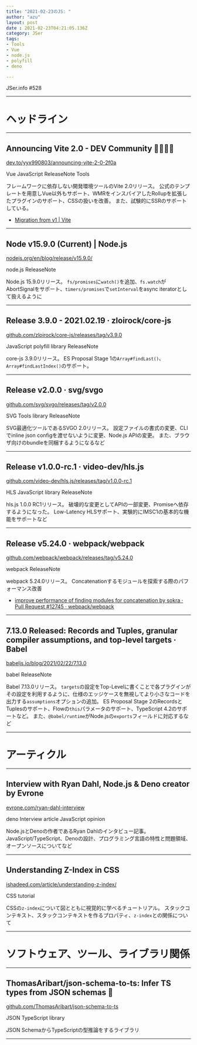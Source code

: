 ```yaml
---
title: "2021-02-23のJS: "
author: "azu"
layout: post
date : 2021-02-23T04:21:05.136Z
category: JSer
tags:
- Tools
- Vue
- node.js
- polyfill
- deno

---
```


JSer.info #528

----

<h1 class="site-genre">ヘッドライン</h1>

----

## Announcing Vite 2.0 - DEV Community 👩‍💻👨‍💻
[dev.to/yyx990803/announcing-vite-2-0-2f0a](https://dev.to/yyx990803/announcing-vite-2-0-2f0a "Announcing Vite 2.0 - DEV Community 👩‍💻👨‍💻")
<p class="jser-tags jser-tag-icon"><span class="jser-tag">Vue</span> <span class="jser-tag">JavaScript</span> <span class="jser-tag">ReleaseNote</span> <span class="jser-tag">Tools</span></p>

フレームワークに依存しない開発環境ツールのVite 2.0リリース。
公式のテンプレートを用意しVue以外もサポート、WMRをインスパイアしたRollupを拡張したプラグインのサポート、CSSの扱いを改善。
また、試験的にSSRのサポートしている。

- [Migration from v1 | Vite](https://vitejs.dev/guide/migration.html#config-options-change "Migration from v1 | Vite")

----

## Node v15.9.0 (Current) | Node.js
[nodejs.org/en/blog/release/v15.9.0/](https://nodejs.org/en/blog/release/v15.9.0/ "Node v15.9.0 (Current) | Node.js")
<p class="jser-tags jser-tag-icon"><span class="jser-tag">node.js</span> <span class="jser-tag">ReleaseNote</span></p>

Node.js 15.9.0リリース。
`fs/promises`に`watch()`を追加、`fs.watch`がAbortSignalをサポート、`timers/promises`で`setInterval`をasync iteratorとして扱えるように


----

## Release 3.9.0 - 2021.02.19 · zloirock/core-js
[github.com/zloirock/core-js/releases/tag/v3.9.0](https://github.com/zloirock/core-js/releases/tag/v3.9.0 "Release 3.9.0 - 2021.02.19 · zloirock/core-js")
<p class="jser-tags jser-tag-icon"><span class="jser-tag">JavaScript</span> <span class="jser-tag">polyfill</span> <span class="jser-tag">library</span> <span class="jser-tag">ReleaseNote</span></p>

core-js 3.9.0リリース。
ES Proposal Stage 1の`Array#findLast()`、`Array#findLastIndex()`のサポート。


----

## Release v2.0.0 · svg/svgo
[github.com/svg/svgo/releases/tag/v2.0.0](https://github.com/svg/svgo/releases/tag/v2.0.0 "Release v2.0.0 · svg/svgo")
<p class="jser-tags jser-tag-icon"><span class="jser-tag">SVG</span> <span class="jser-tag">Tools</span> <span class="jser-tag">library</span> <span class="jser-tag">ReleaseNote</span></p>

SVG最適化ツールであるSVGO 2.0リリース。
設定ファイルの書式の変更、CLIでinline json configを渡せないように変更、Node.js APIの変更。
また、ブラウザ向けのbundleを同梱するようになるなど


----

## Release v1.0.0-rc.1 · video-dev/hls.js
[github.com/video-dev/hls.js/releases/tag/v1.0.0-rc.1](https://github.com/video-dev/hls.js/releases/tag/v1.0.0-rc.1 "Release v1.0.0-rc.1 · video-dev/hls.js")
<p class="jser-tags jser-tag-icon"><span class="jser-tag">HLS</span> <span class="jser-tag">JavaScript</span> <span class="jser-tag">library</span> <span class="jser-tag">ReleaseNote</span></p>

hls.js 1.0.0 RC1リリース。
破壊的な変更としてAPIの一部変更、Promiseへ依存するようになった。
Low-Latency HLSサポート、実験的にIMSC1の基本的な機能をサポートなど


----

## Release v5.24.0 · webpack/webpack
[github.com/webpack/webpack/releases/tag/v5.24.0](https://github.com/webpack/webpack/releases/tag/v5.24.0 "Release v5.24.0 · webpack/webpack")
<p class="jser-tags jser-tag-icon"><span class="jser-tag">webpack</span> <span class="jser-tag">ReleaseNote</span></p>

webpack 5.24.0リリース。
Concatenationするモジュールを探索する際のパフォーマンス改善

- [improve performance of finding modules for concatenation by sokra · Pull Request #12745 · webpack/webpack](https://github.com/webpack/webpack/pull/12745 "improve performance of finding modules for concatenation by sokra · Pull Request #12745 · webpack/webpack")

----

## 7.13.0 Released: Records and Tuples, granular compiler assumptions, and top-level targets · Babel
[babeljs.io/blog/2021/02/22/7.13.0](https://babeljs.io/blog/2021/02/22/7.13.0 "7.13.0 Released: Records and Tuples, granular compiler assumptions, and top-level targets · Babel")
<p class="jser-tags jser-tag-icon"><span class="jser-tag">babel</span> <span class="jser-tag">ReleaseNote</span></p>

Babel 7.13.0リリース。
`targets`の設定をTop-Levelに書くことで各プラグインがその設定を利用するように、仕様のエッジケースを無視してより小さなコードを出力する`assumptions`オプションの追加。
ES Proposal Stage 2のRecordsとTuplesのサポート、Flowの`this`パラメータのサポート、TypeScript 4.2のサポートなど。
また、`@babel/runtime`がNode.jsの`exports`フィールドに対応するなど


----
<h1 class="site-genre">アーティクル</h1>

----

## Interview with Ryan Dahl, Node.js &amp; Deno creator by Evrone
[evrone.com/ryan-dahl-interview](https://evrone.com/ryan-dahl-interview "Interview with Ryan Dahl, Node.js &amp; Deno creator by Evrone")
<p class="jser-tags jser-tag-icon"><span class="jser-tag">deno</span> <span class="jser-tag">Interview</span> <span class="jser-tag">article</span> <span class="jser-tag">JavaScript</span> <span class="jser-tag">opinion</span></p>

Node.jsとDenoの作者であるRyan Dahlのインタビュー記事。
JavaScript/TypeScript、Denoの設計、プログラミング言語の特性と問題領域、オープンソースについてなど


----

## Understanding Z-Index in CSS
[ishadeed.com/article/understanding-z-index/](https://ishadeed.com/article/understanding-z-index/ "Understanding Z-Index in CSS")
<p class="jser-tags jser-tag-icon"><span class="jser-tag">CSS</span> <span class="jser-tag">tutorial</span></p>

CSSの`z-index`について図とともに視覚的に学べるチュートリアル。
スタックコンテキスト、スタックコンテキストを作るプロパティ、`z-index`との関係について


----
<h1 class="site-genre">ソフトウェア、ツール、ライブラリ関係</h1>

----

## ThomasAribart/json-schema-to-ts: Infer TS types from JSON schemas 📝
[github.com/ThomasAribart/json-schema-to-ts](https://github.com/ThomasAribart/json-schema-to-ts "ThomasAribart/json-schema-to-ts: Infer TS types from JSON schemas 📝")
<p class="jser-tags jser-tag-icon"><span class="jser-tag">JSON</span> <span class="jser-tag">TypeScript</span> <span class="jser-tag">library</span></p>

JSON SchemaからTypeScriptの型推論をするライブラリ


----
